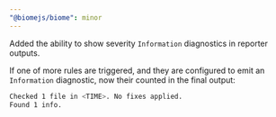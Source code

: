 ```yaml
---
"@biomejs/biome": minor
---
```


Added the ability to show severity `Information` diagnostics in reporter outputs.

If one of more rules are triggered, and they are configured to emit an `Information` diagnostic, now their counted in the final output:

```bash
Checked 1 file in <TIME>. No fixes applied.
Found 1 info.
```

